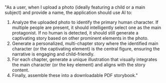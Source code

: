  "As a user, when I upload a photo (ideally featuring a child or a main subject) and provide a name, the application should
   use AI to:
   1. Analyze the uploaded photo to identify the primary human character. If multiple people are present, it should
      intelligently select one as the main protagonist. If no human is detected, it should still generate a captivating
      story based on other prominent elements in the photo.
   2. Generate a personalized, multi-chapter story where the identified main character (or the captivating element) is the
      central figure, ensuring the narrative is engaging and child-friendly.
   3. For each chapter, generate a unique illustration that visually integrates the main character (or the key element) and
      aligns with the story content.
   4. Finally, assemble these into a downloadable PDF storybook."